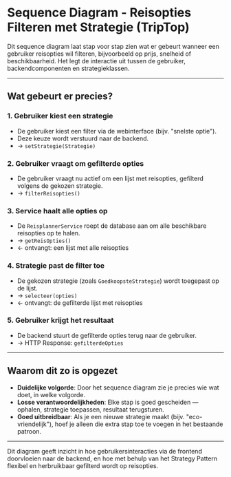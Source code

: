 # Sequence Diagram - Reisopties Filteren met Strategie (TripTop)

Dit sequence diagram laat stap voor stap zien wat er gebeurt wanneer een gebruiker reisopties wil filteren, bijvoorbeeld op prijs, snelheid of beschikbaarheid. Het legt de interactie uit tussen de gebruiker, backendcomponenten en strategieklassen.

---

## Wat gebeurt er precies?

### 1. Gebruiker kiest een strategie
- De gebruiker kiest een filter via de webinterface (bijv. "snelste optie").
- Deze keuze wordt verstuurd naar de backend.
- → `setStrategie(Strategie)`

### 2. Gebruiker vraagt om gefilterde opties
- De gebruiker vraagt nu actief om een lijst met reisopties, gefilterd volgens de gekozen strategie.
- → `filterReisopties()`

### 3. Service haalt alle opties op
- De `ReisplannerService` roept de database aan om alle beschikbare reisopties op te halen.
- → `getReisOpties()`
- ← ontvangt: een lijst met alle reisopties

### 4. Strategie past de filter toe
- De gekozen strategie (zoals `GoedkoopsteStrategie`) wordt toegepast op de lijst.
- → `selecteer(opties)`
- ← ontvangt: de gefilterde lijst met reisopties

### 5. Gebruiker krijgt het resultaat
- De backend stuurt de gefilterde opties terug naar de gebruiker.
- → HTTP Response: `gefilterdeOpties`

---

## Waarom dit zo is opgezet

- **Duidelijke volgorde**: Door het sequence diagram zie je precies wie wat doet, in welke volgorde.
- **Losse verantwoordelijkheden**: Elke stap is goed gescheiden — ophalen, strategie toepassen, resultaat terugsturen.
- **Goed uitbreidbaar**: Als je een nieuwe strategie maakt (bijv. "eco-vriendelijk"), hoef je alleen die extra stap toe te voegen in het bestaande patroon.

---

Dit diagram geeft inzicht in hoe gebruikersinteracties via de frontend doorvloeien naar de backend, en hoe met behulp van het Strategy Pattern flexibel en herbruikbaar gefilterd wordt op reisopties.

